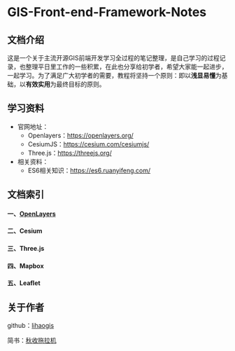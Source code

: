 # GIS-Front-end-Framework-Notes

## 文档介绍

这是一个关于主流开源GIS前端开发学习全过程的笔记整理，是自己学习的过程记录，也整理平日里工作的一些积累，在此也分享给初学者，希望大家能一起进步，一起学习。为了满足广大初学者的需要，教程将坚持一个原则：即以**浅显易懂**为基础，以**有效实用**为最终目标的原则。

## 学习资料

* 官网地址：
    * Openlayers：https://openlayers.org/
    * CesiumJS：https://cesium.com/cesiumjs/
    * Three.js：https://threejs.org/
* 相关资料：
    * ES6相关知识：https://es6.ruanyifeng.com/

## 文档索引

#### 一、[OpenLayers](https://github.com/lihaogis/GIS-Front-end-Framework-Notes/blob/master/OpenLayers/OpenLayers_README.md)

#### 二、Cesium

#### 三、Three.js

#### 四、Mapbox

#### 五、Leaflet

## 关于作者

github：[lihaogis](https://github.com/lihaogis)

简书：[秋收拖拉机](https://www.jianshu.com/u/ab62fccdd9ea)

